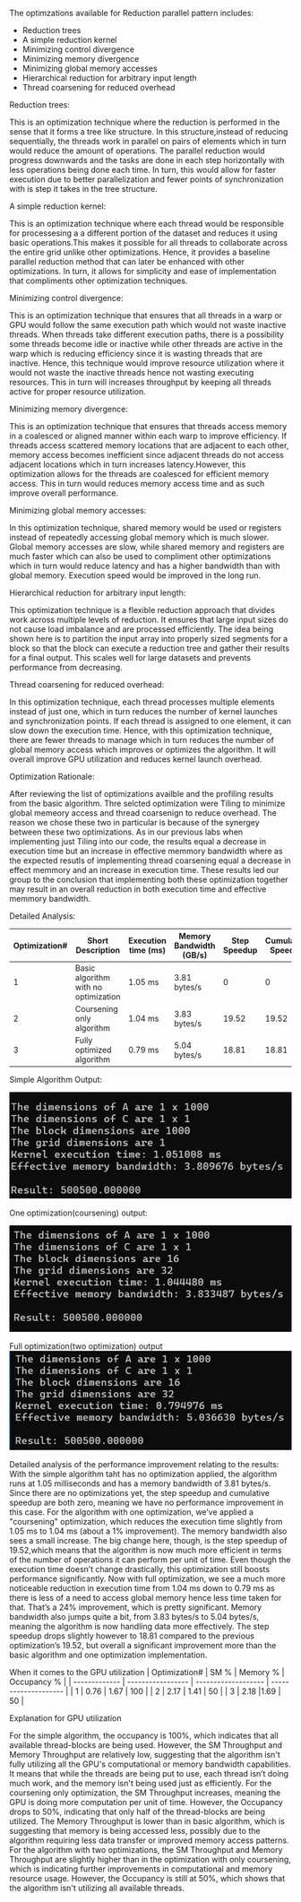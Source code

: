The optimzations available for Reduction parallel pattern includes:
- Reduction trees
- A simple reduction kernel
- Minimizing control divergence
- Minimizing memory divergence
- Minimizing global memory accesses
- Hierarchical reduction for arbitrary input length
- Thread coarsening for reduced overhead


Reduction trees:

This is an optimization technique where the reduction is performed in the sense that it forms a tree like structure. In this structure,instead of reducing
sequentially, the threads work in parallel on pairs of elements which in turn would reduce the amount of operations. The parallel reduction would progress
downwards  and the tasks are done in each step horizontally with less operations being done each time. In turn, this would allow for faster execution due 
to better parallelization and fewer points of synchronization with is step it takes in the tree structure.

A simple reduction kernel:

This is an optimization technique where each thread would be responsible for processesing a a different portion of the dataset and reduces it using basic 
operations.This makes it possible for all threads to collaborate across the entire grid unlike other optimizations. Hence, it provides a baseline parallel 
reduction method that can later be enhanced with other optimizations. In turn, it allows for simplicity and ease of implementation that compliments other
optimization techniques.

Minimizing control divergence:

This is an optimization technique that ensures that all threads in a warp or GPU would follow the same execution path which would not waste inactive 
threads. When threads take different execution paths, there is a possibility some threads become idle or inactive  while other threads are active in the 
warp which is reducing efficiency since it is wasting threads that are inactive. Hence, this technique would improve resource utilization where it would
not waste the inactive threads hence not wasting executing resources. This in turn will increases throughput by keeping all threads active for proper 
resource utilization.

Minimizing memory divergence:

This is an optimization technique that ensures that threads access memory in a coalesced or aligned manner within each warp to improve efficiency.
If threads access scattered memory locations that are adjacent to each other, memory access becomes inefficient since adjacent threads do not access
adjacent locations which in turn increases latency.However, this optimization allows for the threads are coalesced for efficient memory access. This 
in turn would reduces memory access time and as such improve overall performance.

Minimizing global memory accesses:

In this optimization technique, shared memory would be used or registers instead of repeatedly accessing global memory which is much slower. Global memory 
accesses are slow, while shared memory and registers are much faster which can also be used to compliment other optimizations which in turn would 
reduce latency and has a higher bandwidth than with global memory. Execution speed would be improved in the long run.

Hierarchical reduction for arbitrary input length:

This optimization technique is a flexible reduction approach that divides work across multiple levels of reduction. It ensures that large input sizes do not 
cause load imbalance and are processed efficiently. The idea being shown here is to partition the input array into properly sized segments for a block so 
that the block can execute a reduction tree and gather their results for a final output. This scales well for large datasets and prevents performance from 
decreasing.

Thread coarsening for reduced overhead:

In this optimization technique, each thread processes multiple elements instead of just one, which in turn reduces the number of kernel launches and 
synchronization points. If each thread is assigned to one element, it can slow down the execution time. Hence, with this optimization technique, there 
are fewer threads to manage  which in turn reduces the number of global memory access which improves or optimizes the algorithm. It will overall
improve GPU utilization and reduces kernel launch overhead.

Optimization Rationale:

After reviewing the list of optimizations availble and the profiling results from the basic algorithm. Thre selcted optimization were Tiling to minimize global memeory access and thread coarsenign to reduce overhead. The reason we chose these two in particular is because of the synergey between these two optimizations. As in our previous labs when implementing just Tiling into our code, the results equal a decrease in execution time but an increase in effective memmory bandwidth where as the expected resutls of implementing thread coarsening equal a decrease in effect memmory and an increase in execution time. These results led our group to the conclusion that implementing both these optimization together may result in an overall reduction in both execution time and effective memmory bandwidth.


Detailed Analysis:


| Optimization# | Short Description | Execution time (ms) | Memory Bandwidth (GB/s) | Step Speedup | Cumulative Speedup |
| ------------- | ----------------- | ------------------- | ------------------------ | ------------ | ------------------- |
| 1             | Basic algorithm with no optimization    |1.05 ms                   | 3.81 bytes/s                      | 0          | 0                 |
| 2             | Coursening only algorithm               | 1.04 ms                  | 3.83 bytes/s                      | 19.52      | 19.52             |
| 3             | Fully optimized algorithm               | 0.79 ms                  | 5.04 bytes/s                      | 18.81      | 18.81             |




Simple Algorithm Output:

![image](https://github.com/meng3540/parallel-patterns-group-6-mikaeel-josh-hudson/blob/main/Optimizations/Tests/Profiling%20Results%20For%20Basic%20Algorithm/Simple%20Algorithm%20results.png)

One optimization(coursening) output:

![image](https://github.com/meng3540/parallel-patterns-group-6-mikaeel-josh-hudson/blob/main/Optimizations/Tests/Profiling%20Results%20For%20Thread%20Coarsening/Coursening%20Only%20results.png)

Full optimization(two optimization) output
![image](https://github.com/meng3540/parallel-patterns-group-6-mikaeel-josh-hudson/blob/main/Optimizations/Tests/Profiling%20Results%20For%20Tiling%20and%20Thread%20Coarsening/Fully%20optimized%20results.png)


Detailed analysis of the performance improvement relating to the results:
With the simple algorithm taht has no optimization applied, the algorithm runs at 1.05 milliseconds and has a memory bandwidth of 3.81 bytes/s. Since there are no optimizations yet, the step speedup and cumulative speedup are both zero, meaning we have no performance improvement in this case. For the algorithm with one optimization, we’ve applied a "coursening" optimization, which reduces the execution time slightly from 1.05 ms to 1.04 ms (about a 1% improvement). The memory bandwidth also sees a small increase. The big change here, though, is the step speedup of 19.52,which means that the algorithm is now much more efficient in terms of the number of operations it can perform per unit of time. Even though the execution time doesn’t change drastically, this optimization still boosts performance significantly. Now with full optimization, we see a much more noticeable reduction in execution time from 1.04 ms down to 0.79 ms as there is less of a need to access global memory hence less time taken for that. That’s a 24% improvement, which is pretty significant. Memory bandwidth also jumps quite a bit, from 3.83 bytes/s to 5.04 bytes/s, meaning the algorithm is now handling data more effectively. The step speedup drops slightly however to 18.81 compared to the previous optimization’s 19.52, but overall a significant improvement more than the basic algorithm and one optimization implementation.

When it comes to the GPU utilization
| Optimization# | SM %              | Memory %            | Occupancy %          | 
| ------------- | ----------------- | ------------------- | -------------------- |
| 1             |  0.76             | 1.67                | 100                  |
| 2             | 2.17              | 1.41                | 50                   | 
| 3             |  2.18             |1.69                 | 50                   |


Explanation for GPU utilization

For the simple algorithm, the occupancy is 100%, which indicates that all available thread-blocks are being used. However, the SM Throughput and Memory Throughput are relatively low, suggesting that the algorithm isn't fully utilizing all the GPU's computational or memory bandwidth capabilities. It means that while the threads are being put to use, each thread isn’t doing much work, and the memory isn't being used just as efficiently.
For the coursening only optimization, the SM Throughput increases, meaning the GPU is doing more computation per unit of time. However, the Occupancy drops to 50%, indicating that only half of the thread-blocks are being utilized. The Memory Throughput is lower than in basic algorithm, which is suggesting that memory is being accessed less, possibly due to the algorithm requiring less data transfer or improved memory access patterns.
For the algorithm with two optimizations, the SM Throughput and Memory Throughput are slightly higher than in the optimization with only coursening, which is indicating further improvements in computational and memory resource usage. However, the Occupancy is still at 50%, which shows that the algorithm isn't utilizing all available threads.
